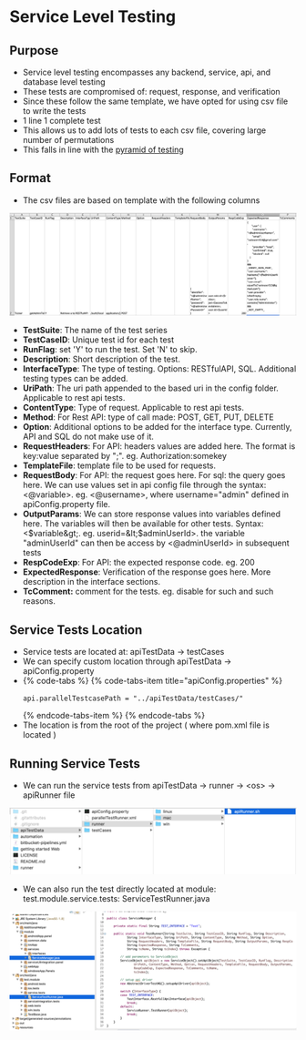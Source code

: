 # Service Level Testing

## Purpose

* Service level testing encompasses any backend, service, api, and database level testing
* These tests are compromised of: request, response, and verification
* Since these follow the same template, we have opted for using csv file to write the tests
* 1 line 1 complete test 
* This allows us to add lots of tests to each csv file, covering large number of permutations
* This falls in line with the [pyramid of testing](https://app.gitbook.com/@ehsan-matean/s/autonomx/testing-tips/pyramid-of-testing)

## Format

* The csv files are based on template with the following columns

![](../.gitbook/assets/image%20%2827%29.png)

* **TestSuite**: The name of the test series
* **TestCaseID**: Unique test id for each test
* **RunFlag**: set 'Y' to run the test. Set 'N' to skip.
* **Description**: Short description of the test.
* **InterfaceType**: The type of testing. Options: RESTfulAPI, SQL. Additional testing types can be added.
* **UriPath**: The uri path appended to the based uri in the config folder. Applicable to rest api tests.
* **ContentType**: Type of request. Applicable to rest api tests.
* **Method**: For Rest API: type of call made: POST, GET, PUT, DELETE
* **Option**: Additional options to be added for the interface type. Currently, API and SQL do not make use of it.
* **RequestHeaders**: For API: headers values are added here. The format is key:value separated by ";". eg. Authorization:somekey
* **TemplateFile**: template file to be used for requests. 
* **RequestBody**: For API: the request goes here. For sql: the query goes here. We can use values set in api config file through the syntax: &lt;@variable&gt;. eg. &lt;@username&gt;, where username="admin" defined in apiConfig.property file.
* **OutputParams**: We can store response values into variables defined here. The variables will then be available for other tests. Syntax: &lt;$variable&gt;. eg. userid=&lt;$adminUserId&gt;. the variable "adminUserId" can then be access by &lt;@adminUserId&gt; in subsequent tests
* **RespCodeExp**: For API: the expected response code. eg. 200
* **ExpectedResponse**: Verification of the response goes here. More description in the interface sections.
* **TcComment:** comment for the tests. eg. disable for such and such reasons.

## Service Tests Location

* Service tests are located at: apiTestData -&gt; testCases
* We can specify custom location through apiTestData -&gt; apiConfig.property 
* {% code-tabs %}
  {% code-tabs-item title="apiConfig.properties" %}
  ```text
  api.parallelTestcasePath = "../apiTestData/testCases/"
  ```
  {% endcode-tabs-item %}
  {% endcode-tabs %}
* The location is from the root of the project \( where pom.xml file is located \)

## Running Service Tests

* We can run the service tests from apiTestData -&gt; runner -&gt; &lt;os&gt; -&gt; apiRunner file

![](../.gitbook/assets/image%20%288%29.png)

* We can also run the test directly located at module: test.module.service.tests: ServiceTestRunner.java

![](../.gitbook/assets/image%20%2833%29.png)



